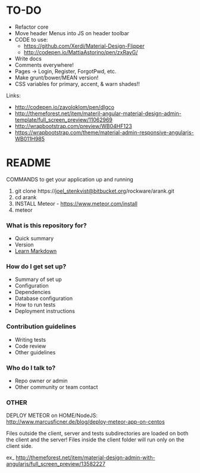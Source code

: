 # TO-DO #
* Refactor core
* Move header Menus into JS on header toolbar 
* CODE to use:
    * https://github.com/Xerdi/Material-Design-Flipper
    * http://codepen.io/MattiaAstorino/pen/zxRayG/
* Write docs
* Comments everywhere! 
* Pages -> Login, Register, ForgotPwd, etc.
* Make grunt/bower/MEAN version! 
* CSS variables for primary, accent, & warn shades!!

Links:
* http://codepen.io/zavoloklom/pen/dIgco
* http://themeforest.net/item/materil-angular-material-design-admin-template/full_screen_preview/11062969
* http://wrapbootstrap.com/preview/WB04HF123
* https://wrapbootstrap.com/theme/material-admin-responsive-angularjs-WB011H985



# README #

COMMANDS to get your application up and running

1. git clone https://joel_stenkvist@bitbucket.org/rockware/arank.git
2. cd arank
3. INSTALL Meteor - https://www.meteor.com/install
4. meteor

### What is this repository for? ###

* Quick summary
* Version
* [Learn Markdown](https://bitbucket.org/tutorials/markdowndemo)

### How do I get set up? ###

* Summary of set up
* Configuration
* Dependencies
* Database configuration
* How to run tests
* Deployment instructions

### Contribution guidelines ###

* Writing tests
* Code review
* Other guidelines

### Who do I talk to? ###

* Repo owner or admin
* Other community or team contact


### OTHER ### 
DEPLOY METEOR on HOME/NodeJS:
	http://www.marcusficner.de/blog/deploy-meteor-app-on-centos

Files outside the client, server and tests subdirectories are loaded on both the client and the server!
Files inside the client folder will run only on the client side.


ex_ http://themeforest.net/item/material-design-admin-with-angularjs/full_screen_preview/13582227

